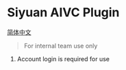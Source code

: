# Siyuan AIVC Plugin

[简体中文](./README_zh_CN.md)

> For internal team use only

1. Account login is required for use
